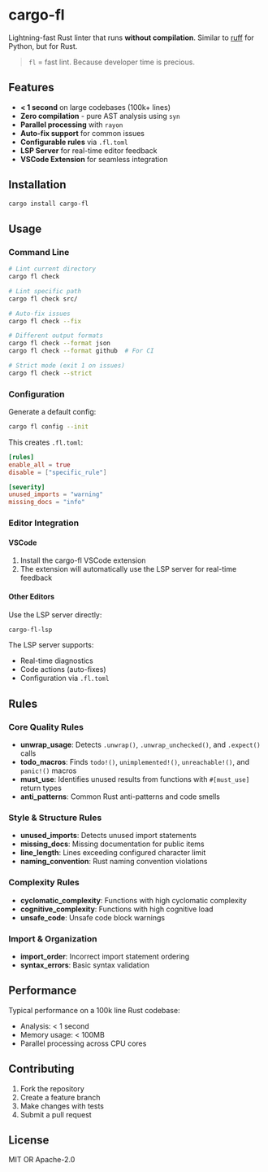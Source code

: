 # cargo-fl

Lightning-fast Rust linter that runs **without compilation**. Similar to [ruff](https://github.com/astral-sh/ruff) for Python, but for Rust.

> `fl` = fast lint. Because developer time is precious.

## Features

- **< 1 second** on large codebases (100k+ lines)
- **Zero compilation** - pure AST analysis using `syn`
- **Parallel processing** with `rayon`
- **Auto-fix support** for common issues
- **Configurable rules** via `.fl.toml`
- **LSP Server** for real-time editor feedback
- **VSCode Extension** for seamless integration

## Installation

```bash
cargo install cargo-fl
```

## Usage

### Command Line

```bash
# Lint current directory
cargo fl check

# Lint specific path
cargo fl check src/

# Auto-fix issues
cargo fl check --fix

# Different output formats
cargo fl check --format json
cargo fl check --format github  # For CI

# Strict mode (exit 1 on issues)
cargo fl check --strict
```

### Configuration

Generate a default config:
```bash
cargo fl config --init
```

This creates `.fl.toml`:
```toml
[rules]
enable_all = true
disable = ["specific_rule"]

[severity]
unused_imports = "warning"
missing_docs = "info"
```

### Editor Integration

#### VSCode

1. Install the cargo-fl VSCode extension
2. The extension will automatically use the LSP server for real-time feedback

#### Other Editors

Use the LSP server directly:
```bash
cargo-fl-lsp
```

The LSP server supports:
- Real-time diagnostics
- Code actions (auto-fixes)
- Configuration via `.fl.toml`

## Rules

### Core Quality Rules
- **unwrap_usage**: Detects `.unwrap()`, `.unwrap_unchecked()`, and `.expect()` calls
- **todo_macros**: Finds `todo!()`, `unimplemented!()`, `unreachable!()`, and `panic!()` macros
- **must_use**: Identifies unused results from functions with `#[must_use]` return types
- **anti_patterns**: Common Rust anti-patterns and code smells

### Style & Structure Rules
- **unused_imports**: Detects unused import statements
- **missing_docs**: Missing documentation for public items
- **line_length**: Lines exceeding configured character limit
- **naming_convention**: Rust naming convention violations

### Complexity Rules
- **cyclomatic_complexity**: Functions with high cyclomatic complexity
- **cognitive_complexity**: Functions with high cognitive load
- **unsafe_code**: Unsafe code block warnings

### Import & Organization
- **import_order**: Incorrect import statement ordering
- **syntax_errors**: Basic syntax validation

## Performance

Typical performance on a 100k line Rust codebase:
- Analysis: < 1 second
- Memory usage: < 100MB
- Parallel processing across CPU cores

## Contributing

1. Fork the repository
2. Create a feature branch
3. Make changes with tests
4. Submit a pull request

## License

MIT OR Apache-2.0